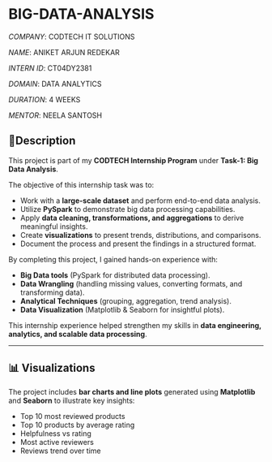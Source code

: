 # BIG-DATA-ANALYSIS

*COMPANY*: CODTECH IT SOLUTIONS

*NAME*: ANIKET ARJUN REDEKAR

*INTERN ID*: CT04DY2381

*DOMAIN*: DATA ANALYTICS

*DURATION*: 4 WEEKS

*MENTOR*: NEELA SANTOSH


## 🎯Description

This project is part of my **CODTECH Internship Program** under **Task-1: Big Data Analysis**.

The objective of this internship task was to:

* Work with a **large-scale dataset** and perform end-to-end data analysis.
* Utilize **PySpark** to demonstrate big data processing capabilities.
* Apply **data cleaning, transformations, and aggregations** to derive meaningful insights.
* Create **visualizations** to present trends, distributions, and comparisons.
* Document the process and present the findings in a structured format.

By completing this project, I gained hands-on experience with:

* **Big Data tools** (PySpark for distributed data processing).
* **Data Wrangling** (handling missing values, converting formats, and transforming data).
* **Analytical Techniques** (grouping, aggregation, trend analysis).
* **Data Visualization** (Matplotlib & Seaborn for insightful plots).

This internship experience helped strengthen my skills in **data engineering, analytics, and scalable data processing**.

---

## 📊 Visualizations

The project includes **bar charts and line plots** generated using **Matplotlib** and **Seaborn** to illustrate key insights:

* Top 10 most reviewed products
* Top 10 products by average rating
* Helpfulness vs rating
* Most active reviewers
* Reviews trend over time
